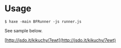 # Usage

```
$ haxe -main BFRunner -js runner.js
```

See sample below.

[http://jsdo.it/kikuchy/7ewt](http://jsdo.it/kikuchy/7ewt)
